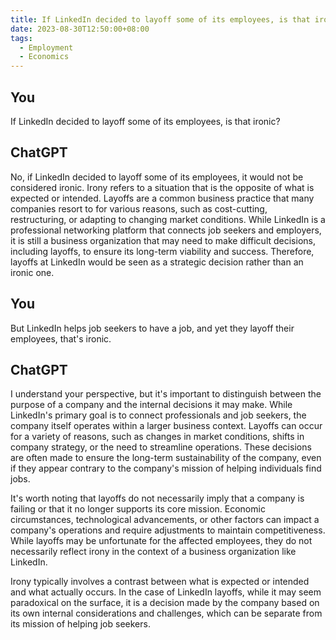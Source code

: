 ```yaml
---
title: If LinkedIn decided to layoff some of its employees, is that ironic?
date: 2023-08-30T12:50:00+08:00
tags:
  - Employment
  - Economics
---
```

## You
If LinkedIn decided to layoff some of its employees, is that ironic?

## ChatGPT
No, if LinkedIn decided to layoff some of its employees, it would not be considered ironic. Irony refers to a situation that is the opposite of what is expected or intended. Layoffs are a common business practice that many companies resort to for various reasons, such as cost-cutting, restructuring, or adapting to changing market conditions. While LinkedIn is a professional networking platform that connects job seekers and employers, it is still a business organization that may need to make difficult decisions, including layoffs, to ensure its long-term viability and success. Therefore, layoffs at LinkedIn would be seen as a strategic decision rather than an ironic one.

## You
But LinkedIn helps job seekers to have a job, and yet they layoff their employees, that's ironic.

## ChatGPT
I understand your perspective, but it's important to distinguish between the purpose of a company and the internal decisions it may make. While LinkedIn's primary goal is to connect professionals and job seekers, the company itself operates within a larger business context. Layoffs can occur for a variety of reasons, such as changes in market conditions, shifts in company strategy, or the need to streamline operations. These decisions are often made to ensure the long-term sustainability of the company, even if they appear contrary to the company's mission of helping individuals find jobs.

It's worth noting that layoffs do not necessarily imply that a company is failing or that it no longer supports its core mission. Economic circumstances, technological advancements, or other factors can impact a company's operations and require adjustments to maintain competitiveness. While layoffs may be unfortunate for the affected employees, they do not necessarily reflect irony in the context of a business organization like LinkedIn.

Irony typically involves a contrast between what is expected or intended and what actually occurs. In the case of LinkedIn layoffs, while it may seem paradoxical on the surface, it is a decision made by the company based on its own internal considerations and challenges, which can be separate from its mission of helping job seekers.